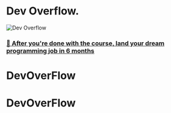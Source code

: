 # Dev Overflow.

![Dev Overflow](https://i.ibb.co/x7FChRP/Thumbnail.jpg)

### [🚀 After you're done with the course, land your dream programming job in 6 months](https://jsmastery.pro/masterclass)



# DevOverFlow
# DevOverFlow
